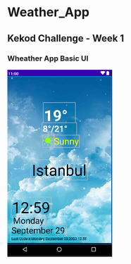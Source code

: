 # Weather_App
## Kekod Challenge - Week 1
### Wheather App Basic UI

<img src="https://github.com/yakupbilgen/Weather_App/blob/master/app/src/main/res/drawable-v24/weather_ui.png" alt="Weather app ui" />
